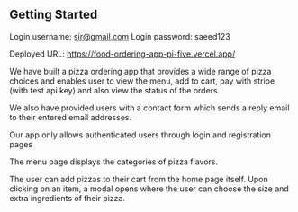 ## Getting Started

Login username: sir@gmail.com
Login password: saeed123

Deployed URL: https://food-ordering-app-pi-five.vercel.app/

We have built a pizza ordering app that provides a wide range of pizza choices and enables user to view the menu, add to cart, pay with stripe (with test api key) and also view the status of the orders.

We also have provided users with a contact form which sends a reply email to their entered email addresses.

Our app only allows authenticated users through login and registration pages

The menu page displays the categories of pizza flavors.

The user can add pizzas to their cart from the home page itself. Upon clicking on an item, a modal opens where the user can choose the size and extra ingredients of their pizza.



